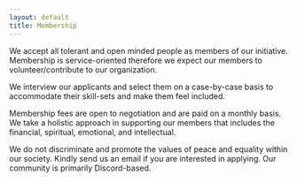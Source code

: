 ```yaml
---
layout: default
title: Membership
---
```


We accept all tolerant and open minded people as members of our initiative. Membership is service-oriented therefore we expect our members to volunteer/contribute to our organization.

We interview our applicants and select them on a case-by-case basis to accommodate their skill-sets and make them feel included.

Membership fees are open to negotiation and are paid on a monthly basis. We take a holistic approach in supporting our members that includes the financial, spiritual, emotional, and intellectual. 

We do not discriminate and promote the values of peace and equality within our society. Kindly send us an email if you are interested in applying. Our community is primarily Discord-based. 